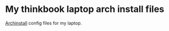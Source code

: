 # My thinkbook laptop arch install files

[Archinstall](https://archinstall.readthedocs.io/installing/guided.html) config files for my laptop.
